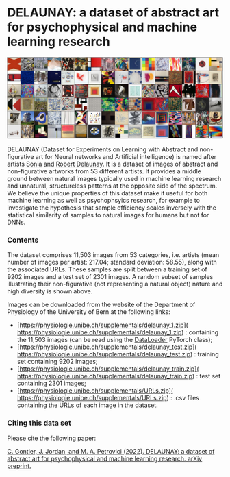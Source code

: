 # DELAUNAY: a dataset of abstract art for psychophysical and machine learning research

![Visualization of DELAUNAY dataset.](examples.JPG)

DELAUNAY (Dataset for Experiments on Learning with Abstract and non-figurative art for Neural networks and Artificial intelligence) is named after artists [Sonia](https://en.wikipedia.org/wiki/Sonia_Delaunay) and [Robert Delaunay](https://en.wikipedia.org/wiki/Robert_Delaunay). It is a dataset of images of abstract and non-figurative artworks from 53 different artists. It provides a middle ground between natural images typically used in machine learning research and unnatural, structureless patterns at the opposite side of the spectrum. We believe the unique properties of this dataset make it useful for both machine learning as well as psychophsyics research, for example to investigate the hypothesis that sample efficiency scales inversely with the statistical similarity of samples to natural images for humans but not for DNNs.

### Contents

The dataset comprises 11,503 images from 53 categories, i.e. artists (mean number of images per artist: 217.04; standard deviation: 58.55), along with the associated URLs. These samples are split between a training set of 9202 images and a test set of 2301 images. A random subset of samples illustrating their non-figurative (not representing a natural object) nature and high diversity is shown above.

Images can be downloaded from the website of the Department of Physiology of the University of Bern at the following links:
- [https://physiologie.unibe.ch/supplementals/delaunay_1.zip]( https://physiologie.unibe.ch/supplementals/delaunay_1.zip) : containing the 11,503 images (can be read using the [DataLoader](https://pytorch.org/docs/stable/data.html#torch.utils.data.DataLoader) PyTorch class);
- [https://physiologie.unibe.ch/supplementals/delaunay_test.zip]( https://physiologie.unibe.ch/supplementals/delaunay_test.zip) : training set containing 9202 images;
- [https://physiologie.unibe.ch/supplementals/delaunay_train.zip]( https://physiologie.unibe.ch/supplementals/delaunay_train.zip) : test set containing 2301 images;
- [https://physiologie.unibe.ch/supplementals/URLs.zip]( https://physiologie.unibe.ch/supplementals/URLs.zip) : .csv files containing the URLs of each image in the dataset.

### Citing this data set
Please cite the following paper:

[C. Gontier, J. Jordan, and M. A. Petrovici (2022). DELAUNAY: a dataset of abstract art for psychophysical and machine learning research. arXiv preprint.
](https://arxiv.org/abs/2201.12123)


